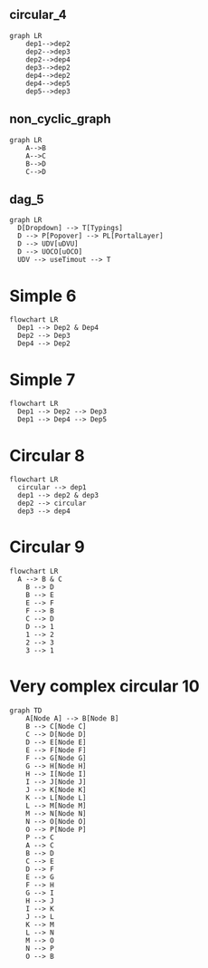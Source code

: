 ## circular_4

```mermaid
graph LR
    dep1-->dep2
    dep2-->dep3
    dep2-->dep4
    dep3-->dep2
    dep4-->dep2
    dep4-->dep5
    dep5-->dep3
```

## non_cyclic_graph

```mermaid
graph LR
    A-->B
    A-->C
    B-->D
    C-->D
```

## dag_5

```mermaid
graph LR
  D[Dropdown] --> T[Typings]
  D --> P[Popover] --> PL[PortalLayer]
  D --> UDV[uDVU]
  D --> UOCO[uOCO]
  UDV --> useTimout --> T
```

# Simple 6

```mermaid
flowchart LR
  Dep1 --> Dep2 & Dep4
  Dep2 --> Dep3
  Dep4 --> Dep2
```

# Simple 7

```mermaid
flowchart LR
  Dep1 --> Dep2 --> Dep3
  Dep1 --> Dep4 --> Dep5
```

# Circular 8

```mermaid
flowchart LR
  circular --> dep1
  dep1 --> dep2 & dep3
  dep2 --> circular
  dep3 --> dep4
```

# Circular 9

```mermaid
flowchart LR
  A --> B & C
    B --> D
    B --> E
    E --> F
    F --> B
    C --> D
    D --> 1
    1 --> 2
    2 --> 3
    3 --> 1
```

# Very complex circular 10

```mermaid
graph TD
    A[Node A] --> B[Node B]
    B --> C[Node C]
    C --> D[Node D]
    D --> E[Node E]
    E --> F[Node F]
    F --> G[Node G]
    G --> H[Node H]
    H --> I[Node I]
    I --> J[Node J]
    J --> K[Node K]
    K --> L[Node L]
    L --> M[Node M]
    M --> N[Node N]
    N --> O[Node O]
    O --> P[Node P]
    P --> C
    A --> C
    B --> D
    C --> E
    D --> F
    E --> G
    F --> H
    G --> I
    H --> J
    I --> K
    J --> L
    K --> M
    L --> N
    M --> O
    N --> P
    O --> B
```
